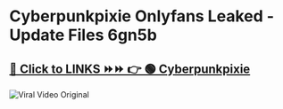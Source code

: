 
 # Cyberpunkpixie Onlyfans Leaked - Update Files 6gn5b

## <h2><a href="https://clipsfans.com/Cyberpunkpixie&ref=git">🔗 Click to LINKS ⏩⏩ 👉 🟢 Cyberpunkpixie </a></h2>

<a href="https://clipsfans.com/Cyberpunkpixie&ref=git" rel="nofollow" data-target="animated-image.originalLink"><img src="https://i.ibb.co.com/xMMVF88/686577567.gif" alt="Viral Video Original" style="max-width: 100%; display: inline-block;" data-target="animated-image.originalImage"></a>

